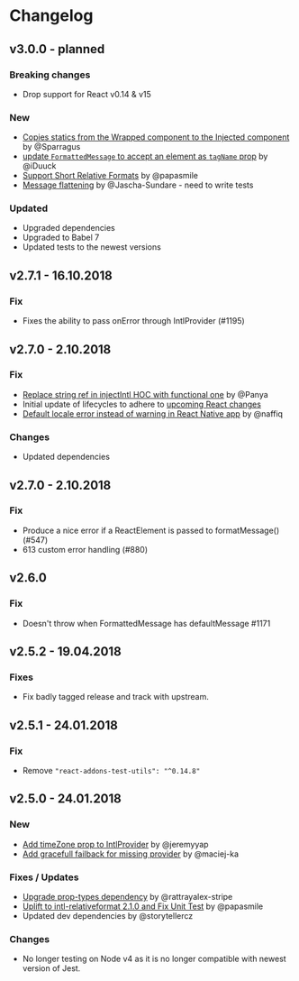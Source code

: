 # Changelog

## v3.0.0 - planned
### Breaking changes
* Drop support for React v0.14 & v15

### New
* [Copies statics from the Wrapped component to the Injected component](https://github.com/yahoo/react-intl/pull/1073) by @Sparragus
* [update `FormattedMessage` to accept an element as `tagName` prop](https://github.com/yahoo/react-intl/pull/1118) by @iDuuck
* [Support Short Relative Formats](https://github.com/yahoo/react-intl/pull/1145) by @papasmile
* [Message flattening](https://github.com/yahoo/react-intl/pull/997) by @Jascha-Sundare - need to write tests

### Updated
* Upgraded dependencies
* Upgraded to Babel 7
* Updated tests to the newest versions

## v2.7.1 - 16.10.2018
### Fix
* Fixes the ability to pass onError through IntlProvider (#1195)

## v2.7.0 - 2.10.2018
### Fix
* [Replace string ref in injectIntl HOC with functional one](https://github.com/yahoo/react-intl/pull/1040) by @Panya
* Initial update of lifecycles to adhere to [upcoming React changes](https://reactjs.org/blog/2018/03/27/update-on-async-rendering.html)
* [Default locale error instead of warning in React Native app](https://github.com/yahoo/react-intl/pull/1121) by @naffiq

### Changes
* Updated dependencies

## v2.7.0 - 2.10.2018
### Fix
* Produce a nice error if a ReactElement is passed to formatMessage() (#547)
* 613 custom error handling (#880)

## v2.6.0
### Fix
* Doesn't throw when FormattedMessage has defaultMessage #1171


## v2.5.2 - 19.04.2018
### Fixes
* Fix badly tagged release and track with upstream.

## v2.5.1 - 24.01.2018
### Fix
* Remove `"react-addons-test-utils": "^0.14.8"`

## v2.5.0 - 24.01.2018

### New
* [Add timeZone prop to IntlProvider](https://github.com/yahoo/react-intl/pull/893) by @jeremyyap
* [Add gracefull failback for missing provider](https://github.com/yahoo/react-intl/pull/1080) by @maciej-ka

### Fixes / Updates
* [Upgrade prop-types dependency](https://github.com/yahoo/react-intl/pull/1088) by @rattrayalex-stripe
* [Uplift to intl-relativeformat 2.1.0 and Fix Unit Test](https://github.com/yahoo/react-intl/pull/1090) by @papasmile  
* Updated dev dependencies by @storytellercz

### Changes
* No longer testing on Node v4 as it is no longer compatible with newest version of Jest.
